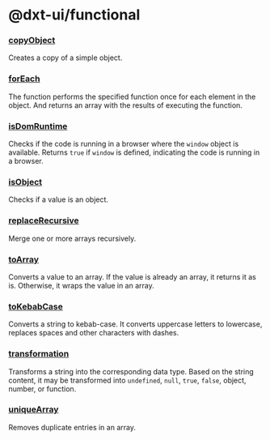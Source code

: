 # @dxt-ui/functional

### [copyObject](src/functions/copyObject.ts)
Creates a copy of a simple object.

### [forEach](src/functions/forEach.ts)
The function performs the specified function once for each element in the object.
And returns an array with the results of executing the function.

### [isDomRuntime](src/functions/isDomRuntime.ts)
Checks if the code is running in a browser where the `window` object is available.
Returns `true` if `window` is defined, indicating the code is running in a browser.

### [isObject](src/functions/isObject.ts)
Checks if a value is an object.

### [replaceRecursive](src/functions/replaceRecursive.ts)
Merge one or more arrays recursively.

### [toArray](src/functions/toArray.ts)
Converts a value to an array. If the value is already an array, it returns it as is.
Otherwise, it wraps the value in an array.

### [toKebabCase](src/functions/toKebabCase.ts)
Converts a string to kebab-case. It converts uppercase letters to lowercase, 
replaces spaces and other characters with dashes.

### [transformation](src/functions/transformation.ts)
Transforms a string into the corresponding data type. Based on the string content, 
it may be transformed into `undefined`, `null`, `true`, `false`, object, 
number, or function.

### [uniqueArray](src/functions/uniqueArray.ts)
Removes duplicate entries in an array.
